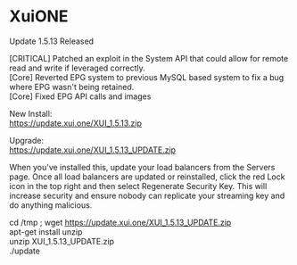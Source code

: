 # XuiONE
Update 1.5.13 Released

[CRITICAL] Patched an exploit in the System API that could allow for remote read and write if leveraged correctly.</br>
[Core] Reverted EPG system to previous MySQL based system to fix a bug where EPG wasn't being retained.</br>
[Core] Fixed EPG API calls and images</br>

New Install:</br>
https://update.xui.one/XUI_1.5.13.zip

Upgrade:</br>
https://update.xui.one/XUI_1.5.13_UPDATE.zip</br>

When you've installed this, update your load balancers from the Servers page. Once all load balancers are updated or reinstalled, click the red Lock icon in the top right and then select Regenerate Security Key. This will increase security and ensure nobody can replicate your streaming key and do anything malicious.</br>

cd /tmp ; wget https://update.xui.one/XUI_1.5.13_UPDATE.zip</br>
apt-get install unzip</br>
unzip XUI_1.5.13_UPDATE.zip</br>
./update</br>
